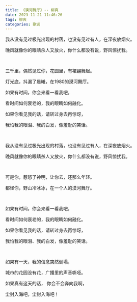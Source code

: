 ```yaml
---
title: 《漠河舞厅》-- 柳爽
date: 2023-11-21 11:46:26
tags: 柳爽
categories: 歌词
---
```




我从没有见过极光出现的村落，也没有见过有人，在深夜放烟火。

晚风就像你的眼睛杀人又放火，你什么都没有说，野风惊扰我。

    



三千里，偶然见过你，花园里，有裙翩舞起。

灯光底，抖漏了晨曦，在1980的漠河舞厅。





如果有时间，你会来看一看我吧，

看时间如何衰老的，我的眼睛如何融化。

如果你看见我的话，请转过身去再惊讶，

我怕我的眼泪、我的白发，像羞耻的笑话。

    



我从没有见过极光出现的村落，也没有见过有人，在深夜放烟火。

晚风就像你的眼睛杀人又放火，你什么都没有说，野风惊扰我。

    



可是你，惹怒了神明，让你去，还那么年轻。

都怪你，野山冷冰冰，在一个人的漠河舞厅。

    



如果有时间，你会来看一看我吧，

看时间如何衰老的，我的眼睛如何融化。

如果你看见我的话，请转过身去再惊讶，

我怕我的眼泪、我的白发，像羞耻的笑话。

    



如果有一天，我的信念突然倒塌，

城市的花园没有花，广播里的声音嘶哑。

如果真有这天的话， 你会不会奔向我啊，

尘封入海吧，尘封入海吧！
